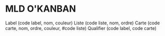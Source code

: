 # MLD O'KANBAN

Label (code label, nom, couleur)
Liste (code liste, nom, ordre)
Carte (code carte, nom, ordre, couleur, #code liste)
Qualifier (code label, code carte)